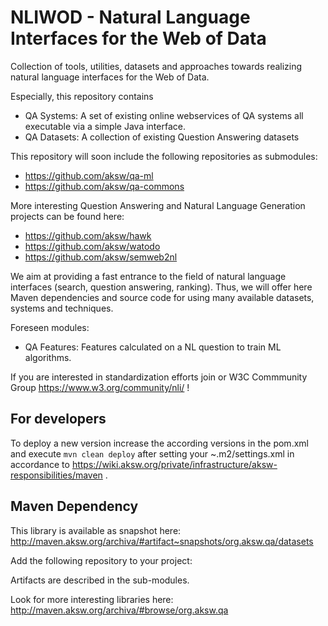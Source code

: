 # NLIWOD - Natural Language Interfaces for the Web of Data
Collection of tools, utilities, datasets and approaches towards realizing natural language interfaces for the Web of Data. 

Especially, this repository contains 
* QA Systems: A set of existing online webservices of QA systems all executable via a simple Java interface.
* QA Datasets: A collection of existing Question Answering datasets

This repository will soon include the following repositories as submodules:
* https://github.com/aksw/qa-ml
* https://github.com/aksw/qa-commons 

More interesting Question Answering and Natural Language Generation projects can be found here:
* https://github.com/aksw/hawk 
* https://github.com/aksw/watodo
* https://github.com/aksw/semweb2nl

We aim at providing a fast entrance to the field of natural language interfaces (search, question answering, ranking). Thus, we will offer here Maven dependencies and source code for using many available datasets, systems and techniques. 

Foreseen modules:
* QA Features: Features calculated on a NL question to train ML algorithms.

If you are interested in standardization efforts join or W3C Commmunity Group https://www.w3.org/community/nli/ !

## For developers
To deploy a new version increase the according versions in the pom.xml and execute ```mvn clean deploy``` after setting your ~.m2/settings.xml in accordance to https://wiki.aksw.org/private/infrastructure/aksw-responsibilities/maven .

## Maven Dependency
This library is available as snapshot here: http://maven.aksw.org/archiva/#artifact~snapshots/org.aksw.qa/datasets

Add the following repository to your project:

Artifacts are described in the sub-modules.

Look for more interesting libraries here: http://maven.aksw.org/archiva/#browse/org.aksw.qa 

